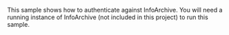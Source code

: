 This sample shows how to authenticate against InfoArchive. You will need a running instance of InfoArchive
(not included in this project) to run this sample.